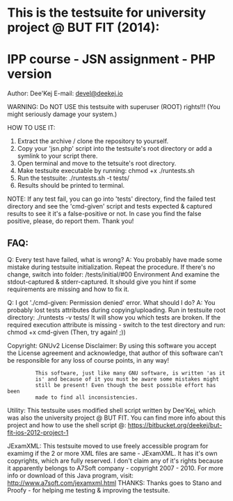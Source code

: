 # This is the testsuite for university project @ BUT FIT (2014):
# IPP course - JSN assignment - PHP version

 Author: Dee'Kej
 E-mail: devel@deekej.io

 WARNING:    Do NOT USE this testsuite with superuser (ROOT) rights!!!
             (You might seriously damage your system.)

 HOW TO USE IT:
 1. Extract the archive / clone the repository to yourself.
 2. Copy your 'jsn.php' script into the testsuite's root directory or add a
    symlink to your script there.
 3. Open terminal and move to the tetsuite's root directory.
 4. Make testsuite executable by running:  chmod +x ./runtests.sh
 5. Run the testsuite:                     ./runtests.sh -t tests/
 6. Results should be printed to terminal.

 NOTE:   If any test fail, you can go into 'tests' directory, find the failed
         test directory and see the 'cmd-given' script and tests expected &
         captured results to see it it's a false-positive or not. In case
         you find the false positive, please, do report them. Thank you!

 FAQ:
 ----
 Q:      Every test have failed, what is wrong?
 A:      You probably have made some mistake during testsuite initialization.
         Repeat the procedure. If there's no change, switch into folder:
         /tests/initial/#00 Environment
         And examine the stdout-captured & stderr-captured. It should give you
         hint if some requirements are missing and how to fix it.

 Q:      I got './cmd-given: Permission denied' error. What should I do?
 A:      You probably lost tests attributes during copying/uploading.
         Run in testsuite root directory: ./runtests -v tests/
         It will show you which tests are broken. If the required execution
         attribute is missing - switch to the test directory and run:
         chmod +x cmd-given (Then, try again! ;))

 Copyright:  GNUv2 License
 Disclaimer: By using this software you accept the License agreement and
             acknowledge, that author of this software can't be responsible
             for any loss of course points, in any way!

             This software, just like many GNU software, is written 'as it
             is' and because of it you must be aware some mistakes might
             still be present! Even though the best possible effort has been
             made to find all inconsistencies.

 Utility:    This testsuite uses modified shell script written by Dee'Kej, which
             was also the university project @ BUT FIT. You can find more info
             about this project and how to use the shell script @:
             https://bitbucket.org/deekej/but-fit-ios-2012-project-1

 JExamXML:   This testsuite moved to use freely accessible program for examimg
             if the 2 or more XML files are same - JExamXML. It has it's own
             copyrights, which are fully reserved. I don't claim any of it's
             rights because it apparently belongs to A7Soft company - copyright
             2007 - 2010. For more info or download of this Java program, visit:
             http://www.a7soft.com/jexamxml.html
 THANKS:     Thanks goes to Stano and Proofy - for helping me testing &
             improving the testsuite.
